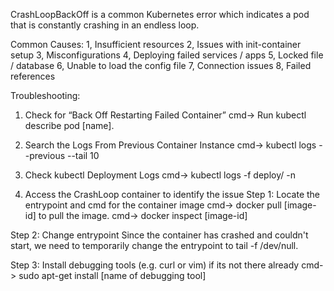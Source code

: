 
CrashLoopBackOff is a common Kubernetes error which indicates a pod that is constantly crashing in an endless loop.

Common Causes:
1, Insufficient resources
2, Issues with init-container setup
3, Misconfigurations
4, Deploying failed services / apps
5, Locked file / database
6, Unable to load the config file
7, Connection issues
8, Failed references

Troubleshooting:
1. Check for “Back Off Restarting Failed Container”
 cmd-> Run kubectl describe pod [name].

2. Search the Logs From Previous Container Instance
 cmd-> kubectl logs --previous --tail 10

3. Check kubectl Deployment Logs
 cmd-> kubectl logs -f deploy/ -n

4. Access the CrashLoop container to identify the issue
Step 1: Locate the entrypoint and cmd for the container image
 cmd-> docker pull [image-id] to pull the image.
 cmd-> docker inspect [image-id]

Step 2: Change entrypoint
Since the container has crashed and couldn't start, we need to temporarily change the entrypoint to tail -f /dev/null.

Step 3: Install debugging tools (e.g. curl or vim) if its not there already
 cmd-> sudo apt-get install [name of debugging tool]
